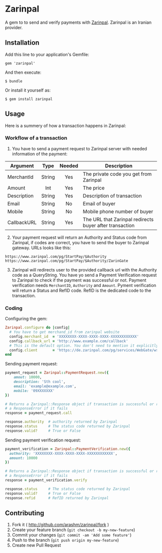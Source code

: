 # Zarinpal

A gem to to send and verify payments with [Zarinpal](http://zarinpal.com). Zarinpal is an Iranian provider. 

## Installation

Add this line to your application's Gemfile:

    gem 'zarinpal'

And then execute:

    $ bundle

Or install it yourself as:

    $ gem install zarinpal

## Usage

Here is a summery of how a transaction happens in Zarinpal:

### Workflow of a transaction

1) You have to send a payment request to Zarinpal server with needed information of the payment:

| Argument      | Type          | Needed  | Description |
| ------------- |:-------------:| :-----: | ----------- |
| MerchantId      | String | Yes | The private code you get from Zarinpal
| Amount      | Int | Yes | The price
| Description      | String | Yes | Description of transaction
| Email      | String | No | Email of buyer
| Mobile      | String | No | Mobile phone number of buyer
| CallbackURL      | String | Yes | The URL that Zarinpal redirects buyer after transaction

2) Your payment request will return an Authority and Status code from Zarinpal, if codes are correct, you have to send the buyer to Zarinpal gateway. URLs looks like this:

```
‫‪https://www.zarinpal.com/pg/StartPay/$Authority‬‬
‫‪https://www.zarinpal.com/pg/StartPay/$Authority/ZarinGate‬‬
```

3) Zarinpal will redirects user to the provided callback url with the Authority code as a QueryString. You have yo send a Payment Verification request to Zarinpal to check if the payment was successful or not. Payment verification needs `MerchantID`, `Authority` and `Amount`. Pyment verification will return a Status and RefID code. RefID is the dedicated code to the transaction.

### Coding
Configuring the gem:

```ruby
Zarinpal.configure do |config|
  # You have to get merchand_id from zarinpal website
  config.merchant_id  = 'XXXXXXXX-XXXX-XXXX-XXXX-XXXXXXXXXXXX'
  config.callback_url = 'http://www.example.com/callback'
  # This is the default option. You don't need to mention it explicitly.
  config.client       = 'https://de.zarinpal.com/pg/services/WebGate/wsdl'
end
```

Sending payment request:

```ruby
payment_request = Zarinpal::PaymentRequest.new({
    amout: 10000,
    description: 'Sth cool',
    email: 'example@example.com',
    mobile: '09XXXXXXX'
})

# Returns a Zarinpal::Response object if transaction is successful or raises 
# a ResponseError if it fails
response = payment_request.call

response.authority  # authority returned by Zarinpal
response.status     # The status code returned by Zarinpal
response.valid?     # True or False
```

Sending payment verification request:

```ruby
payment_verification = Zarinpal::PaymentVerification.new({
  authority: 'XXXXXXXX-XXXX-XXXX-XXXX-XXXXXXXXXXXX',
  amount: 10000
})

# Returns a Zarinpal::Response object if transaction is successful or raises 
# a ResponseError if it fails
response = payment_verification.verify

response.status     # The status code returned by Zarinpal
response.valid?     # True or False
response.refid      # RefID returned by Zarinpal
```

## Contributing

1. Fork it ( http://github.com/arashm/zarinpal/fork )
2. Create your feature branch (`git checkout -b my-new-feature`)
3. Commit your changes (`git commit -am 'Add some feature'`)
4. Push to the branch (`git push origin my-new-feature`)
5. Create new Pull Request
